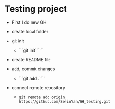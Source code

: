 # Testing project

- First I do new GH

- create local folder
- git init
  - ```git init``````
- create README file
- add, commit changes
  - ```git add .````
- connect remote repository
  - `git remote add origin https://github.com/SelinYan/GH_testing.git `
